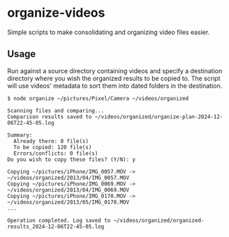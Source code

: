 # organize-videos
Simple scripts to make consolidating and organizing video files easier.

## Usage

Run against a source directory containing videos and specify a destination directory where you wish the organized results to be copied to. The script will use videos' metadata to sort them into dated folders in the destination.

```
$ node organize ~/pictures/Pixel/Camera ~/videos/organized

Scanning files and comparing...
Comparison results saved to ~/videos/organized/organize-plan-2024-12-06T22-45-05.log

Summary:
  Already there: 0 file(s)
  To be copied: 120 file(s)
  Errors/conflicts: 0 file(s)
Do you wish to copy these files? (Y/N): y

Copying ~/pictures/iPhone/IMG_0057.MOV -> ~/videos/organized/2013/04/IMG_0057.MOV
Copying ~/pictures/iPhone/IMG_0069.MOV -> ~/videos/organized/2013/04/IMG_0069.MOV
Copying ~/pictures/iPhone/IMG_0170.MOV -> ~/videos/organized/2013/05/IMG_0170.MOV
...

Operation completed. Log saved to ~/videos/organized/organized-results_2024-12-06T22-45-05.log

```